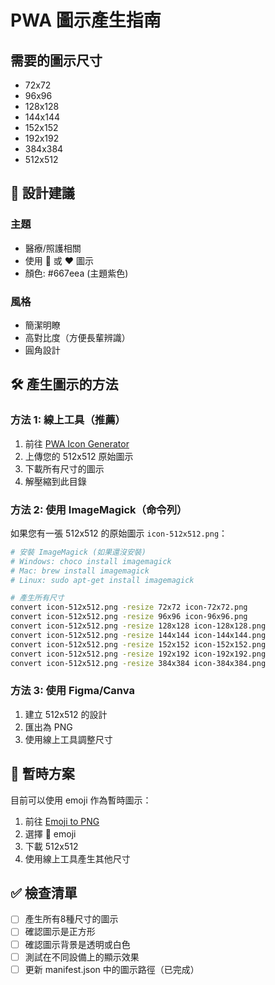 # PWA 圖示產生指南

## 需要的圖示尺寸

- 72x72
- 96x96
- 128x128
- 144x144
- 152x152
- 192x192
- 384x384
- 512x512

## 🎨 設計建議

### 主題
- 醫療/照護相關
- 使用 🏥 或 ❤️ 圖示
- 顏色: #667eea (主題紫色)

### 風格
- 簡潔明瞭
- 高對比度（方便長輩辨識）
- 圓角設計

## 🛠️ 產生圖示的方法

### 方法 1: 線上工具（推薦）

1. 前往 [PWA Icon Generator](https://www.pwabuilder.com/imageGenerator)
2. 上傳您的 512x512 原始圖示
3. 下載所有尺寸的圖示
4. 解壓縮到此目錄

### 方法 2: 使用 ImageMagick（命令列）

如果您有一張 512x512 的原始圖示 `icon-512x512.png`：

```bash
# 安裝 ImageMagick (如果還沒安裝)
# Windows: choco install imagemagick
# Mac: brew install imagemagick
# Linux: sudo apt-get install imagemagick

# 產生所有尺寸
convert icon-512x512.png -resize 72x72 icon-72x72.png
convert icon-512x512.png -resize 96x96 icon-96x96.png
convert icon-512x512.png -resize 128x128 icon-128x128.png
convert icon-512x512.png -resize 144x144 icon-144x144.png
convert icon-512x512.png -resize 152x152 icon-152x152.png
convert icon-512x512.png -resize 192x192 icon-192x192.png
convert icon-512x512.png -resize 384x384 icon-384x384.png
```

### 方法 3: 使用 Figma/Canva

1. 建立 512x512 的設計
2. 匯出為 PNG
3. 使用線上工具調整尺寸

## 📝 暫時方案

目前可以使用 emoji 作為暫時圖示：

1. 前往 [Emoji to PNG](https://www.emojibase.com/)
2. 選擇 🏥 emoji
3. 下載 512x512
4. 使用線上工具產生其他尺寸

## ✅ 檢查清單

- [ ] 產生所有8種尺寸的圖示
- [ ] 確認圖示是正方形
- [ ] 確認圖示背景是透明或白色
- [ ] 測試在不同設備上的顯示效果
- [ ] 更新 manifest.json 中的圖示路徑（已完成）
